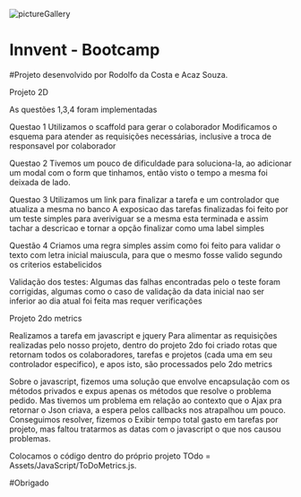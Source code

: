 ![pictureGallery](http://www.innvent.com.br/images/LogoInnvent.PNG "Innvent")

# Innvent - Bootcamp

#Projeto desenvolvido por Rodolfo da Costa e Acaz Souza.

Projeto 2D

As questões 1,3,4 foram implementadas

Questao 1
Utilizamos o scaffold para gerar o colaborador
Modificamos o esquema para atender as requisições necessárias, inclusive a troca de responsavel por colaborador

Questao 2
Tivemos um pouco de dificuldade para soluciona-la, ao adicionar um modal com o form que tinhamos, então visto o tempo
a mesma foi deixada de lado.

Questao 3
Utilizamos um link para finalizar a tarefa e um controlador que atualiza a mesma no banco
A exposicao das tarefas finalizadas foi feito por um teste simples para averiviguar se a mesma esta terminada e assim tachar a descricao e tornar 
a opção finalizar como uma label simples

Questão 4
Criamos uma regra simples assim como foi feito para validar o texto com letra inicial maiuscula, para que o mesmo fosse
valido segundo os criterios estabelicidos


Validação dos testes: Algumas das falhas encontradas pelo o teste foram corrigidas, algumas como o caso de validação da data inicial nao ser inferior 
ao dia atual foi feita mas requer verificações

Projeto 2do metrics

Realizamos a tarefa em javascript e jquery
Para alimentar as requisições realizadas pelo nosso projeto, dentro do projeto 2do foi criado rotas que retornam 
todos os colaboradores, tarefas e projetos (cada uma em seu controlador especifico), e apos isto, são processados pelo 2do metrics

Sobre o javascript, fizemos uma solução que envolve encapsulação com os métodos privados e expus apenas os métodos que resolve o problema pedido. Mas tivemos um
problema em relação ao contexto que o Ajax pra retornar o Json criava, a espera pelos callbacks nos atrapalhou um pouco. Conseguimos resolver, fizemos o Exibir tempo total gasto em tarefas por projeto,  mas faltou tratarmos as datas com o javascript o que nos causou problemas.

Colocamos o código dentro do próprio projeto TOdo = Assets/JavaScript/ToDoMetrics.js.

#Obrigado
